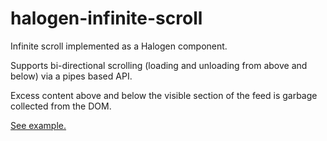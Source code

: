 # halogen-infinite-scroll

Infinite scroll implemented as a Halogen component.

Supports bi-directional scrolling (loading and unloading from above and below) via a pipes based API.

Excess content above and below the visible section of the feed is garbage collected from the DOM.

[See example.](https://grybiena.github.io/example/index.html#infinite-scroll)
